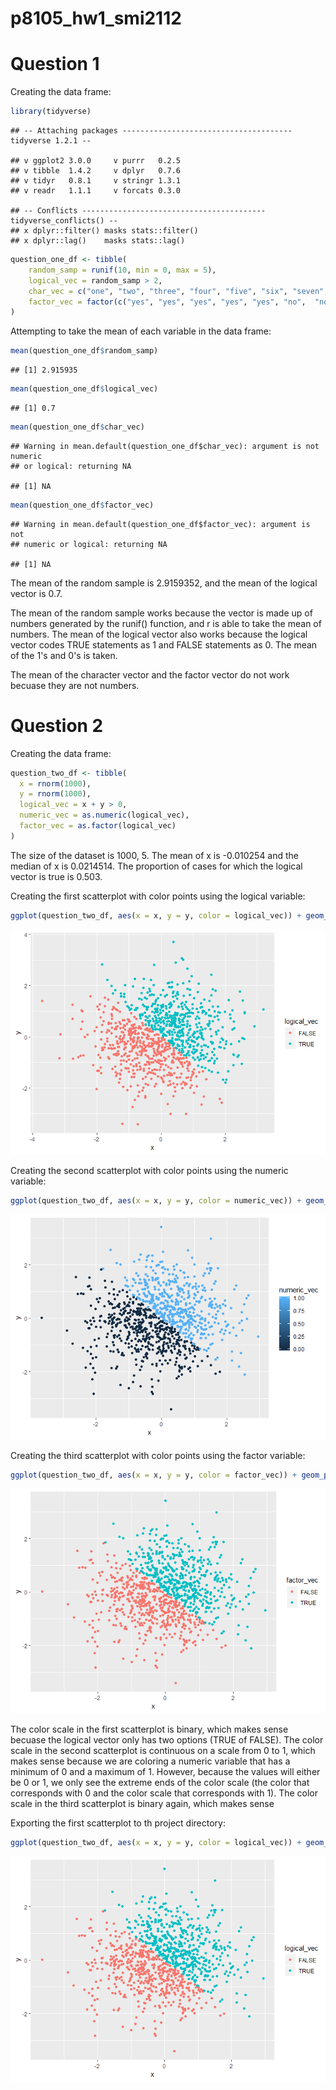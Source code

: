 p8105\_hw1\_smi2112
================

Question 1
==========

Creating the data frame:

``` r
library(tidyverse)
```

    ## -- Attaching packages -------------------------------------- tidyverse 1.2.1 --

    ## v ggplot2 3.0.0     v purrr   0.2.5
    ## v tibble  1.4.2     v dplyr   0.7.6
    ## v tidyr   0.8.1     v stringr 1.3.1
    ## v readr   1.1.1     v forcats 0.3.0

    ## -- Conflicts ----------------------------------------- tidyverse_conflicts() --
    ## x dplyr::filter() masks stats::filter()
    ## x dplyr::lag()    masks stats::lag()

``` r
question_one_df <- tibble(
    random_samp = runif(10, min = 0, max = 5),
    logical_vec = random_samp > 2,
    char_vec = c("one", "two", "three", "four", "five", "six", "seven", "eight", "nine", "ten"),
    factor_vec = factor(c("yes", "yes", "yes", "yes", "yes", "no",  "no", "no", "no", "no"))
)
```

Attempting to take the mean of each variable in the data frame:

``` r
mean(question_one_df$random_samp)
```

    ## [1] 2.915935

``` r
mean(question_one_df$logical_vec)
```

    ## [1] 0.7

``` r
mean(question_one_df$char_vec)
```

    ## Warning in mean.default(question_one_df$char_vec): argument is not numeric
    ## or logical: returning NA

    ## [1] NA

``` r
mean(question_one_df$factor_vec)
```

    ## Warning in mean.default(question_one_df$factor_vec): argument is not
    ## numeric or logical: returning NA

    ## [1] NA

The mean of the random sample is 2.9159352, and the mean of the logical vector is 0.7.

The mean of the random sample works because the vector is made up of numbers generated by the runif() function, and r is able to take the mean of numbers. The mean of the logical vector also works because the logical vector codes TRUE statements as 1 and FALSE statements as 0. The mean of the 1's and 0's is taken.

The mean of the character vector and the factor vector do not work becuase they are not numbers.

Question 2
==========

Creating the data frame:

``` r
question_two_df <- tibble(
  x = rnorm(1000),
  y = rnorm(1000),
  logical_vec = x + y > 0,
  numeric_vec = as.numeric(logical_vec),
  factor_vec = as.factor(logical_vec)
)
```

The size of the dataset is 1000, 5. The mean of x is -0.010254 and the median of x is 0.0214514. The proportion of cases for which the logical vector is true is 0.503.

Creating the first scatterplot with color points using the logical variable:

``` r
ggplot(question_two_df, aes(x = x, y = y, color = logical_vec)) + geom_point()
```

![](p8105_hw1_smi2112_files/figure-markdown_github/unnamed-chunk-4-1.png)

Creating the second scatterplot with color points using the numeric variable:

``` r
ggplot(question_two_df, aes(x = x, y = y, color = numeric_vec)) + geom_point()
```

![](p8105_hw1_smi2112_files/figure-markdown_github/unnamed-chunk-5-1.png)

Creating the third scatterplot with color points using the factor variable:

``` r
ggplot(question_two_df, aes(x = x, y = y, color = factor_vec)) + geom_point()
```

![](p8105_hw1_smi2112_files/figure-markdown_github/unnamed-chunk-6-1.png)

The color scale in the first scatterplot is binary, which makes sense becuase the logical vector only has two options (TRUE of FALSE). The color scale in the second scatterplot is continuous on a scale from 0 to 1, which makes sense because we are coloring a numeric variable that has a minimum of 0 and a maximum of 1. However, because the values will either be 0 or 1, we only see the extreme ends of the color scale (the color that corresponds with 0 and the color scale that corresponds with 1). The color scale in the third scatterplot is binary again, which makes sense

Exporting the first scatterplot to th project directory:

``` r
ggplot(question_two_df, aes(x = x, y = y, color = logical_vec)) + geom_point()
```

![](p8105_hw1_smi2112_files/figure-markdown_github/unnamed-chunk-7-1.png)
